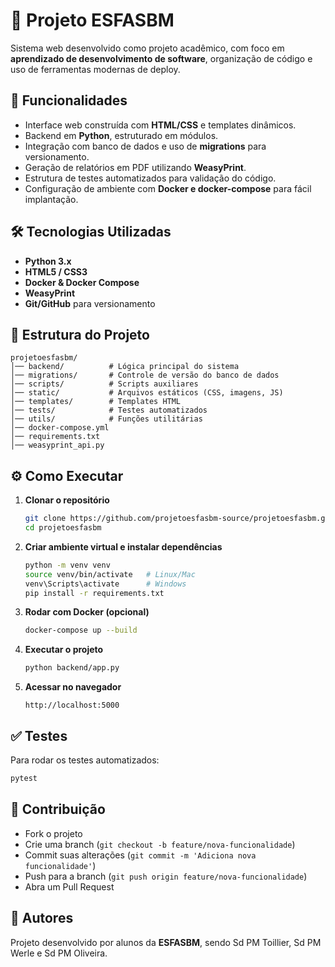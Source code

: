 # 📌 Projeto ESFASBM

Sistema web desenvolvido como projeto acadêmico, com foco em **aprendizado de desenvolvimento de software**, organização de código e uso de ferramentas modernas de deploy.  

## 🚀 Funcionalidades
- Interface web construída com **HTML/CSS** e templates dinâmicos.  
- Backend em **Python**, estruturado em módulos.  
- Integração com banco de dados e uso de **migrations** para versionamento.  
- Geração de relatórios em PDF utilizando **WeasyPrint**.  
- Estrutura de testes automatizados para validação do código.  
- Configuração de ambiente com **Docker e docker-compose** para fácil implantação.  

## 🛠️ Tecnologias Utilizadas
- **Python 3.x**  
- **HTML5 / CSS3**  
- **Docker & Docker Compose**  
- **WeasyPrint**  
- **Git/GitHub** para versionamento  

## 📂 Estrutura do Projeto
```
projetoesfasbm/
│── backend/          # Lógica principal do sistema
│── migrations/       # Controle de versão do banco de dados
│── scripts/          # Scripts auxiliares
│── static/           # Arquivos estáticos (CSS, imagens, JS)
│── templates/        # Templates HTML
│── tests/            # Testes automatizados
│── utils/            # Funções utilitárias
│── docker-compose.yml
│── requirements.txt
│── weasyprint_api.py
```

## ⚙️ Como Executar
1. **Clonar o repositório**
   ```bash
   git clone https://github.com/projetoesfasbm-source/projetoesfasbm.git
   cd projetoesfasbm
   ```

2. **Criar ambiente virtual e instalar dependências**
   ```bash
   python -m venv venv
   source venv/bin/activate   # Linux/Mac
   venv\Scripts\activate      # Windows
   pip install -r requirements.txt
   ```

3. **Rodar com Docker (opcional)**
   ```bash
   docker-compose up --build
   ```

4. **Executar o projeto**
   ```bash
   python backend/app.py
   ```

5. **Acessar no navegador**
   ```
   http://localhost:5000
   ```

## ✅ Testes
Para rodar os testes automatizados:
```bash
pytest
```

## 📖 Contribuição
- Fork o projeto  
- Crie uma branch (`git checkout -b feature/nova-funcionalidade`)  
- Commit suas alterações (`git commit -m 'Adiciona nova funcionalidade'`)  
- Push para a branch (`git push origin feature/nova-funcionalidade`)  
- Abra um Pull Request  

## 👥 Autores
Projeto desenvolvido por alunos da **ESFASBM**, sendo Sd PM Toillier, Sd PM Werle e Sd PM Oliveira.  
